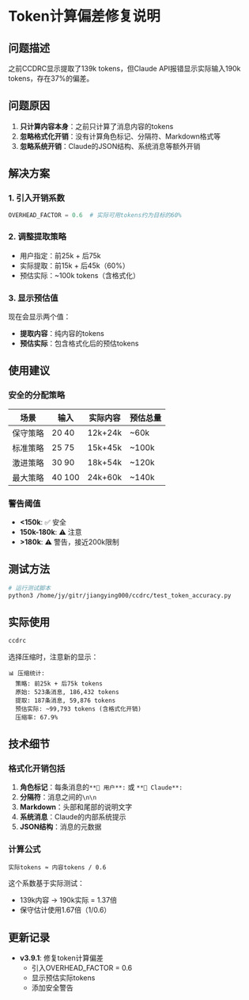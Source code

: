 # Token计算偏差修复说明

## 问题描述
之前CCDRC显示提取了139k tokens，但Claude API报错显示实际输入190k tokens，存在37%的偏差。

## 问题原因
1. **只计算内容本身**：之前只计算了消息内容的tokens
2. **忽略格式化开销**：没有计算角色标记、分隔符、Markdown格式等
3. **忽略系统开销**：Claude的JSON结构、系统消息等额外开销

## 解决方案

### 1. 引入开销系数
```python
OVERHEAD_FACTOR = 0.6  # 实际可用tokens约为目标的60%
```

### 2. 调整提取策略
- 用户指定：前25k + 后75k
- 实际提取：前15k + 后45k（60%）
- 预估实际：~100k tokens（含格式化）

### 3. 显示预估值
现在会显示两个值：
- **提取内容**：纯内容的tokens
- **预估实际**：包含格式化后的预估tokens

## 使用建议

### 安全的分配策略

| 场景 | 输入 | 实际内容 | 预估总量 |
|------|------|----------|----------|
| 保守策略 | 20 40 | 12k+24k | ~60k |
| 标准策略 | 25 75 | 15k+45k | ~100k |
| 激进策略 | 30 90 | 18k+54k | ~120k |
| 最大策略 | 40 100 | 24k+60k | ~140k |

### 警告阈值
- **<150k**: ✅ 安全
- **150k-180k**: ⚠ 注意
- **>180k**: ⚠️ 警告，接近200k限制

## 测试方法

```bash
# 运行测试脚本
python3 /home/jy/gitr/jiangying000/ccdrc/test_token_accuracy.py
```

## 实际使用

```bash
ccdrc
```

选择压缩时，注意新的显示：
```
📊 压缩统计:
  策略: 前25k + 后75k tokens
  原始: 523条消息, 186,432 tokens
  提取: 187条消息, 59,876 tokens
  预估实际: ~99,793 tokens (含格式化开销)
  压缩率: 67.9%
```

## 技术细节

### 格式化开销包括
1. **角色标记**：每条消息的`**👤 用户**:` 或 `**🤖 Claude**:`
2. **分隔符**：消息之间的`\n\n`
3. **Markdown**：头部和尾部的说明文字
4. **系统消息**：Claude的内部系统提示
5. **JSON结构**：消息的元数据

### 计算公式
```
实际tokens ≈ 内容tokens / 0.6
```

这个系数基于实际测试：
- 139k内容 → 190k实际 = 1.37倍
- 保守估计使用1.67倍（1/0.6）

## 更新记录
- **v3.9.1**: 修复token计算偏差
  - 引入OVERHEAD_FACTOR = 0.6
  - 显示预估实际tokens
  - 添加安全警告